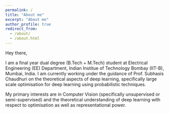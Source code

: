```yaml
---
permalink: /
title: "About me"
excerpt: "About me"
author_profile: true
redirect_from: 
  - /about/
  - /about.html
---
```


Hey there,

I am a final year dual degree (B.Tech + M.Tech) student at Electrical Engineering (EE) Department, Indian Institue of Technology Bombay (IIT-B), Mumbai, India. I am currently working under the guidance of Prof. Subhasis Chaudhuri on the theoretical aspects of deep learning, specifically large scale optimisation for deep learning using probabilistic techniques.

My primary interests are in Computer Vision (specifically unsupervised or semi-supervised) and the theoretical understanding of deep learning with respect to optimisation as well as representational power.

